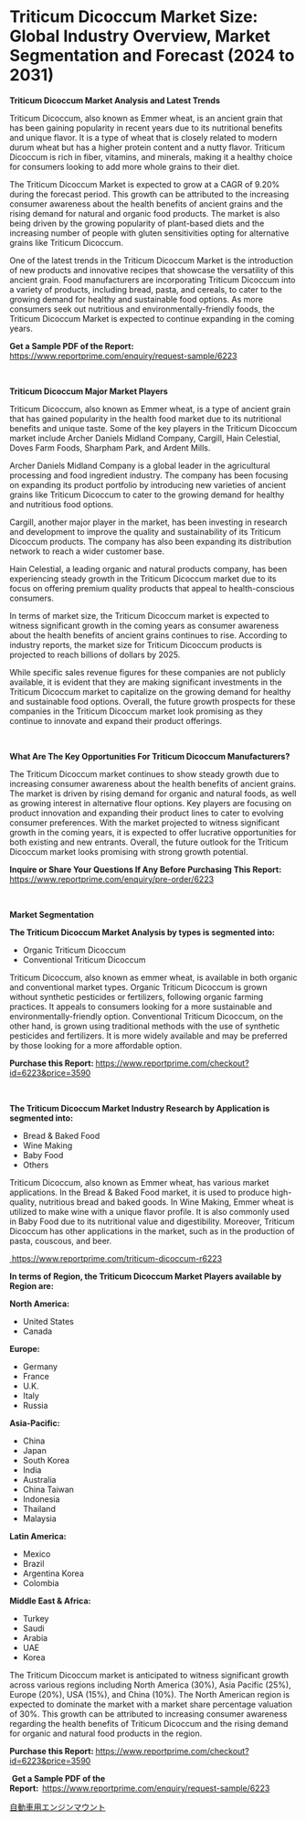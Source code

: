 <p><h1>Triticum Dicoccum Market Size: Global Industry Overview, Market Segmentation and Forecast (2024 to 2031)</h1></p><p><strong>Triticum Dicoccum Market Analysis and Latest Trends</strong></p>
<p><p>Triticum Dicoccum, also known as Emmer wheat, is an ancient grain that has been gaining popularity in recent years due to its nutritional benefits and unique flavor. It is a type of wheat that is closely related to modern durum wheat but has a higher protein content and a nutty flavor. Triticum Dicoccum is rich in fiber, vitamins, and minerals, making it a healthy choice for consumers looking to add more whole grains to their diet.</p><p>The Triticum Dicoccum Market is expected to grow at a CAGR of 9.20% during the forecast period. This growth can be attributed to the increasing consumer awareness about the health benefits of ancient grains and the rising demand for natural and organic food products. The market is also being driven by the growing popularity of plant-based diets and the increasing number of people with gluten sensitivities opting for alternative grains like Triticum Dicoccum.</p><p>One of the latest trends in the Triticum Dicoccum Market is the introduction of new products and innovative recipes that showcase the versatility of this ancient grain. Food manufacturers are incorporating Triticum Dicoccum into a variety of products, including bread, pasta, and cereals, to cater to the growing demand for healthy and sustainable food options. As more consumers seek out nutritious and environmentally-friendly foods, the Triticum Dicoccum Market is expected to continue expanding in the coming years.</p></p>
<p><strong>Get a Sample PDF of the Report:&nbsp;</strong> <a href="https://www.reportprime.com/enquiry/request-sample/6223">https://www.reportprime.com/enquiry/request-sample/6223</a></p>
<p>&nbsp;</p>
<p><strong>Triticum Dicoccum Major Market Players</strong></p>
<p><p>Triticum Dicoccum, also known as Emmer wheat, is a type of ancient grain that has gained popularity in the health food market due to its nutritional benefits and unique taste. Some of the key players in the Triticum Dicoccum market include Archer Daniels Midland Company, Cargill, Hain Celestial, Doves Farm Foods, Sharpham Park, and Ardent Mills.</p><p>Archer Daniels Midland Company is a global leader in the agricultural processing and food ingredient industry. The company has been focusing on expanding its product portfolio by introducing new varieties of ancient grains like Triticum Dicoccum to cater to the growing demand for healthy and nutritious food options.</p><p>Cargill, another major player in the market, has been investing in research and development to improve the quality and sustainability of its Triticum Dicoccum products. The company has also been expanding its distribution network to reach a wider customer base.</p><p>Hain Celestial, a leading organic and natural products company, has been experiencing steady growth in the Triticum Dicoccum market due to its focus on offering premium quality products that appeal to health-conscious consumers.</p><p>In terms of market size, the Triticum Dicoccum market is expected to witness significant growth in the coming years as consumer awareness about the health benefits of ancient grains continues to rise. According to industry reports, the market size for Triticum Dicoccum products is projected to reach billions of dollars by 2025.</p><p>While specific sales revenue figures for these companies are not publicly available, it is evident that they are making significant investments in the Triticum Dicoccum market to capitalize on the growing demand for healthy and sustainable food options. Overall, the future growth prospects for these companies in the Triticum Dicoccum market look promising as they continue to innovate and expand their product offerings.</p></p>
<p>&nbsp;</p>
<p><strong>What Are The Key Opportunities For Triticum Dicoccum Manufacturers?</strong></p>
<p><p>The Triticum Dicoccum market continues to show steady growth due to increasing consumer awareness about the health benefits of ancient grains. The market is driven by rising demand for organic and natural foods, as well as growing interest in alternative flour options. Key players are focusing on product innovation and expanding their product lines to cater to evolving consumer preferences. With the market projected to witness significant growth in the coming years, it is expected to offer lucrative opportunities for both existing and new entrants. Overall, the future outlook for the Triticum Dicoccum market looks promising with strong growth potential.</p></p>
<p><strong>Inquire or Share Your Questions If Any Before Purchasing This Report:</strong> <a href="https://www.reportprime.com/enquiry/pre-order/6223">https://www.reportprime.com/enquiry/pre-order/6223</a></p>
<p>&nbsp;</p>
<p><strong>Market Segmentation</strong></p>
<p><strong>The Triticum Dicoccum Market Analysis by types is segmented into:</strong></p>
<p><ul><li>Organic Triticum Dicoccum</li><li>Conventional Triticum Dicoccum</li></ul></p>
<p><p>Triticum Dicoccum, also known as emmer wheat, is available in both organic and conventional market types. Organic Triticum Dicoccum is grown without synthetic pesticides or fertilizers, following organic farming practices. It appeals to consumers looking for a more sustainable and environmentally-friendly option. Conventional Triticum Dicoccum, on the other hand, is grown using traditional methods with the use of synthetic pesticides and fertilizers. It is more widely available and may be preferred by those looking for a more affordable option.</p></p>
<p><strong>Purchase this Report:&nbsp;</strong><a href="https://www.reportprime.com/checkout?id=6223&price=3590">https://www.reportprime.com/checkout?id=6223&price=3590</a></p>
<p>&nbsp;</p>
<p><strong>The Triticum Dicoccum Market Industry Research by Application is segmented into:</strong></p>
<p><ul><li>Bread & Baked Food</li><li>Wine Making</li><li>Baby Food</li><li>Others</li></ul></p>
<p><p>Triticum Dicoccum, also known as Emmer wheat, has various market applications. In the Bread & Baked Food market, it is used to produce high-quality, nutritious bread and baked goods. In Wine Making, Emmer wheat is utilized to make wine with a unique flavor profile. It is also commonly used in Baby Food due to its nutritional value and digestibility. Moreover, Triticum Dicoccum has other applications in the market, such as in the production of pasta, couscous, and beer.</p></p>
<p><a href="https://www.reportprime.com/triticum-dicoccum-r6223">&nbsp;https://www.reportprime.com/triticum-dicoccum-r6223</a></p>
<p><strong>In terms of Region, the Triticum Dicoccum Market Players available by Region are:</strong></p>
<p>
    <p> <strong> North America: </strong>
        <ul>
            <li>United States</li>
            <li>Canada</li>
        </ul>
        </p> 
    <p> <strong> Europe: </strong>
        <ul>
            <li>Germany</li>
            <li>France</li>
            <li>U.K.</li>
            <li>Italy</li>
            <li>Russia</li>
        </ul>
        </p> 
    <p> <strong> Asia-Pacific: </strong>
        <ul>
            <li>China</li>
            <li>Japan</li>
            <li>South Korea</li>
            <li>India</li>
            <li>Australia</li>
            <li>China Taiwan</li>
            <li>Indonesia</li>
            <li>Thailand</li>
            <li>Malaysia</li>
        </ul>
        </p> 
    <p> <strong> Latin America: </strong>
        <ul>
            <li>Mexico</li>
            <li>Brazil</li>
            <li>Argentina Korea</li>
            <li>Colombia</li>
        </ul>
        </p> 
    <p> <strong> Middle East & Africa: </strong>
        <ul>
            <li>Turkey</li>
            <li>Saudi</li>
            <li>Arabia</li>
            <li>UAE</li>
            <li>Korea</li>
        </ul>
    </p>
    </p>
<p><p>The Triticum Dicoccum market is anticipated to witness significant growth across various regions including North America (30%), Asia Pacific (25%), Europe (20%), USA (15%), and China (10%). The North American region is expected to dominate the market with a market share percentage valuation of 30%. This growth can be attributed to increasing consumer awareness regarding the health benefits of Triticum Dicoccum and the rising demand for organic and natural food products in the region.</p></p>
<p><strong>Purchase this Report: </strong><a href="https://www.reportprime.com/checkout?id=6223&price=3590">https://www.reportprime.com/checkout?id=6223&price=3590</a></p>
<p>&nbsp;<strong>Get a Sample PDF of the Report:&nbsp;&nbsp;</strong><a href="https://www.reportprime.com/enquiry/request-sample/6223">https://www.reportprime.com/enquiry/request-sample/6223</a></p>
<p><strong></strong></p>
<p><p><a href="https://github.com/cbigkbh02719/Market-Research-Report-List-1/blob/main/646971618363.md">自動車用エンジンマウント</a></p></p>